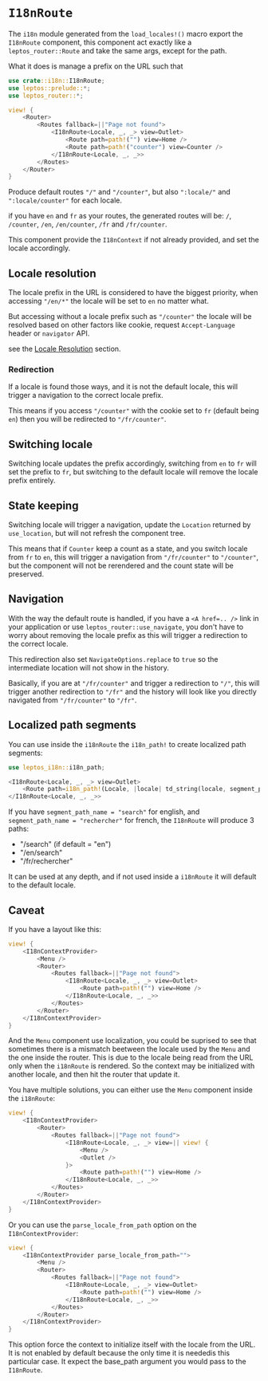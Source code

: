 # `I18nRoute`

The `i18n` module generated from the `load_locales!()` macro export the `I18nRoute` component,
this component act exactly like a `leptos_router::Route` and take the same args, except for the path.

What it does is manage a prefix on the URL such that

```rust
use crate::i18n::I18nRoute;
use leptos::prelude::*;
use leptos_router::*;

view! {
    <Router>
        <Routes fallback=||"Page not found">
            <I18nRoute<Locale, _, _> view=Outlet>
                <Route path=path!("") view=Home />
                <Route path=path!("counter") view=Counter />
            </I18nRoute<Locale, _, _>>
        </Routes>
    </Router>
}
```

Produce default routes `"/"` and `"/counter"`, but also `":locale/"` and `":locale/counter"` for each locale.

if you have `en` and `fr` as your routes, the generated routes will be: `/`, `/counter`, `/en`, `/en/counter`, `/fr` and `/fr/counter`.

This component provide the `I18nContext` if not already provided, and set the locale accordingly.

## Locale resolution

The locale prefix in the URL is considered to have the biggest priority, when accessing `"/en/*"` the locale will be set to `en` no matter what.

But accessing without a locale prefix such as `"/counter"` the locale will be resolved based on other factors like cookie, request `Accept-Language` header or `navigator` API.

see the [Locale Resolution](../infos/01_locale_resol.md) section.

### Redirection

If a locale is found those ways, and it is not the default locale, this will trigger a navigation to the correct locale prefix.

This means if you access `"/counter"` with the cookie set to `fr` (default being `en`) then you will be redirected to `"/fr/counter"`.

## Switching locale

Switching locale updates the prefix accordingly, switching from `en` to `fr` will set the prefix to `fr`, but switching to the default locale will remove the locale prefix entirely.

## State keeping

Switching locale will trigger a navigation, update the `Location` returned by `use_location`, but will not refresh the component tree.

This means that if `Counter` keep a count as a state, and you switch locale from `fr` to `en`, this will trigger a navigation from `"/fr/counter"` to `"/counter"`,
but the component will not be rerendered and the count state will be preserved.

## Navigation

With the way the default route is handled, if you have a `<A href=.. />` link in your application or use `leptos_router::use_navigate`,
you don't have to worry about removing the locale prefix as this will trigger a redirection to the correct locale.

This redirection also set `NavigateOptions.replace` to `true` so the intermediate location will not show in the history.

Basically, if you are at `"/fr/counter"` and trigger a redirection to `"/"`, this will trigger another redirection to `"/fr"`
and the history will look like you directly navigated from `"/fr/counter"` to `"/fr"`.

## Localized path segments

You can use inside the `i18nRoute` the `i18n_path!` to create localized path segments:

```rust
use leptos_i18n::i18n_path;

<I18nRoute<Locale, _, _> view=Outlet>
    <Route path=i18n_path!(Locale, |locale| td_string(locale, segment_path_name)) view={/* */} />
</I18nRoute<Locale, _, _>>
```

If you have `segment_path_name = "search"` for english, and `segment_path_name = "rechercher"` for french, the `I18nRoute` will produce 3 paths:

- "/search" (if default = "en")
- "/en/search"
- "/fr/rechercher"

It can be used at any depth, and if not used inside a `i18nRoute` it will default to the default locale.

## Caveat

If you have a layout like this:

```rust
view! {
    <I18nContextProvider>
        <Menu />
        <Router>
            <Routes fallback=||"Page not found">
                <I18nRoute<Locale, _, _> view=Outlet>
                    <Route path=path!("") view=Home />
                </I18nRoute<Locale, _, _>>
            </Routes>
        </Router>
    </I18nContextProvider>
}
```

And the `Menu` component use localization, you could be suprised to see that sometimes there is a mismatch beetween the locale used by the `Menu` and the one inside the router.
This is due to the locale being read from the URL only when the `i18nRoute` is rendered. So the context may be initialized with another locale, and then hit the router that update it.

You have multiple solutions, you can either use the `Menu` component inside the `i18nRoute`:

```rust
view! {
    <I18nContextProvider>
        <Router>
            <Routes fallback=||"Page not found">
                <I18nRoute<Locale, _, _> view=|| view! {
                    <Menu />
                    <Outlet />
                }>
                    <Route path=path!("") view=Home />
                </I18nRoute<Locale, _, _>>
            </Routes>
        </Router>
    </I18nContextProvider>
}
```

Or you can use the `parse_locale_from_path` option on the `I18nContextProvider`:

```rust
view! {
    <I18nContextProvider parse_locale_from_path="">
        <Menu />
        <Router>
            <Routes fallback=||"Page not found">
                <I18nRoute<Locale, _, _> view=Outlet>
                    <Route path=path!("") view=Home />
                </I18nRoute<Locale, _, _>>
            </Routes>
        </Router>
    </I18nContextProvider>
}
```

This option force the context to initialize itself with the locale from the URL. It is not enabled by default because the only time it is neededis this particular case.
It expect the base_path argument you would pass to the `I18nRoute`.
